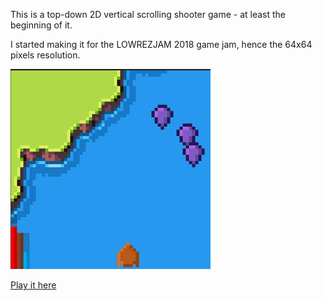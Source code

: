 This is a top-down 2D vertical scrolling shooter game - at least the
beginning of it.

I started making it for the LOWREZJAM 2018 game jam, hence the 64x64
pixels resolution.

![Screenshot](misc/twitter_post_1.gif)

[Play it here](https://gheja.github.io/tyrianish/src/)
